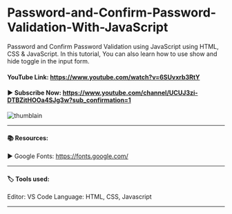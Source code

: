 # Password-and-Confirm-Password-Validation-With-JavaScript
Password and Confirm Password Validation using JavaScript using HTML, CSS &amp; JavaScript.  In this tutorial, You can also learn how to use show and hide toggle in the input form.

#### YouTube Link: https://www.youtube.com/watch?v=6SUvxrb3RtY

#### ▶️  Subscribe Now: https://www.youtube.com/channel/UCUJ3zi-DTBZitHOOa4SJg3w?sub_confirmation=1


![thumblain](https://user-images.githubusercontent.com/98970815/163389787-eec1dbb5-63fd-4dd1-bb7d-054a8a4b6b2c.jpg)


------------------------------------------------------------------------

#### 📚 Resources: 

▶️ Google Fonts: https://fonts.google.com/

----------------------------------------------------------------------------
#### 🏷️ Tools used:

Editor: VS Code
Language: HTML, CSS, Javascript

----------------------------------------------------------------------------
